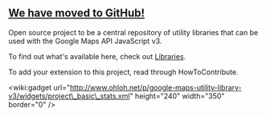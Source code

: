 ## [We have moved to GitHub!](http://googlemaps.github.io/libraries.html) ##


Open source project to be a central repository of utility libraries that can be used with the Google Maps API JavaScript v3.

To find out what's available here, check out [Libraries](http://code.google.com/p/google-maps-utility-library-v3/wiki/Libraries).

To add your extension to this project, read through HowToContribute.

&lt;wiki:gadget url="http://www.ohloh.net/p/google-maps-utility-library-v3/widgets/project\_basic\_stats.xml" height="240" width="350" border="0" /&gt;